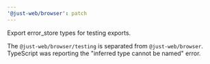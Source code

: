 ```yaml
---
'@just-web/browser': patch
---
```


Export error_store types for testing exports.

The `@just-web/browser/testing` is separated from `@just-web/browser`.
TypeScript was reporting the "inferred type cannot be named" error.
